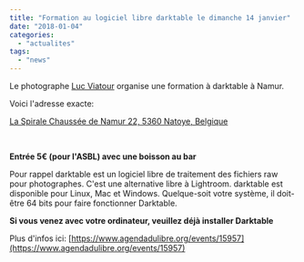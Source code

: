 ```yaml
---
title: "Formation au logiciel libre darktable le dimanche 14 janvier"
date: "2018-01-04"
categories: 
  - "actualites"
tags: 
  - "news"
---
```


Le photographe [Luc Viatour](https://lucnix.be/) organise une formation à darktable à Namur.

Voici l'adresse exacte:

[La Spirale Chaussée de Namur 22, 5360 Natoye, Belgique](https://maps.google.com/maps?q=Chauss%C3%A9e%20de%20Namur%2022%2C%205360%20Natoye%2C%20Belgique)

 

**Entrée 5€ (pour l'ASBL) avec une boisson au bar**

Pour rappel darktable est un logiciel libre de traitement des fichiers raw pour photographes. C'est une alternative libre à Lightroom. darktable est disponible pour Linux, Mac et Windows. Quelque-soit votre système, il doit-être 64 bits pour faire fonctionner Darktable.

**Si vous venez avec votre ordinateur, veuillez déjà installer Darktable**

Plus d'infos ici: [https://www.agendadulibre.org/events/15957](https://www.agendadulibre.org/events/15957)
